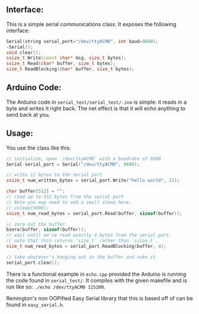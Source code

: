 ## Interface:

This is a simple serial communications class. It exposes the following interface:

```c++
Serial(string serial_port="/dev/ttyACM0", int baud=9600);
~Serial();
void clear();
ssize_t Write(const char* msg, size_t bytes);
ssize_t Read(char* buffer, size_t bytes);
size_t ReadBlocking(char* buffer, size_t bytes);
```

## Arduino Code:

The Arduino code in `serial_test/serial_test/.ino` is simple: it reads in a byte and writes it right back. The net effect is that it will echo anything to send back at you.

## Usage:

You use the class like this:

```c++
// initialize, open `/dev/ttyACM0` with a buadrate of 9600
Serial serial_port = Serial("/dev/ttyACM0", 9600);

// write 11 bytes to the serial port
ssize_t num_written_bytes = serial_port.Write("hello world", 11);

char buffer[512] = "";
// read up to 512 bytes from the serial port
// Note you may need to add a small sleep here.
// usleep(5000);
ssize_t num_read_bytes = serial_port.Read(buffer, sizeof(buffer));

// zero out the buffer
bzero(buffer, sizeof(buffer));
// wait until we've read exactly 4 bytes from the serial port.
// note that this returns `size_t` rather than `ssize_t`.
size_t num_read_bytes = serial_port.ReadBlocking(buffer, 4);

// take whatever's hanging out in the buffer and nuke it.
serial_port.clear();
```

There is a functional example in `echo.cpp` provided the Arduino is running the code found in `serial_test/`. It compiles with the given makefile and is run like so: `./echo /dev/ttyACM0 115200`.

Remington's non OOPified Easy Serial library that this is based off of can be found in `easy_serial.h`.
